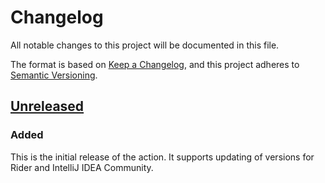 <!--
SPDX-FileCopyrightText: 2024 Friedrich von Never <friedrich@fornever.me>

SPDX-License-Identifier: MIT
-->

Changelog
=========

All notable changes to this project will be documented in this file.

The format is based on [Keep a Changelog](https://keepachangelog.com/en/1.0.0/), and this project adheres to [Semantic Versioning](https://semver.org/spec/v2.0.0.html).

## [Unreleased]
### Added
This is the initial release of the action. It supports updating of versions for Rider and IntelliJ IDEA Community.

[Unreleased]: https://github.com/ForNeVeR/intellij-updater/compare/0...HEAD
